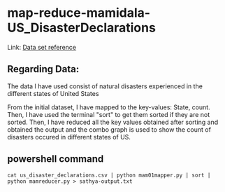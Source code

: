 # map-reduce-mamidala-US_DisasterDeclarations

Link: [Data set reference](https://www.kaggle.com/headsortails/us-natural-disaster-declarations)

## Regarding Data:
The data I have used consist of natural disasters experienced in the different states of United States

From the initial dataset, I have mapped to the key-values: State, count. Then, I have used the terminal "sort" to get them sorted if they are not sorted. Then, I have reduced all the key values obtained after sorting and obtained the output and the combo graph is used to show the count of disasters occured in different states of US.

## powershell command
```
cat us_disaster_declarations.csv | python mam01mapper.py | sort | python mamreducer.py > sathya-output.txt

```

